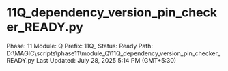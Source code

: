 # 11Q_dependency_version_pin_checker_READY.py

Phase: 11
Module: Q
Prefix: 11Q_
Status: Ready
Path: D:\MAGIC\scripts\phase11\module_Q\11Q_dependency_version_pin_checker_READY.py
Last Updated: July 28, 2025 5:14 PM (GMT+5:30)